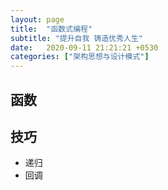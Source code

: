 ```yaml
---
layout: page
title:  "函数式编程"
subtitle: "提升自我 铸造优秀人生"
date:   2020-09-11 21:21:21 +0530
categories: ["架构思想与设计模式"]
---
```


## 函数

## 技巧

- 递归
- 回调